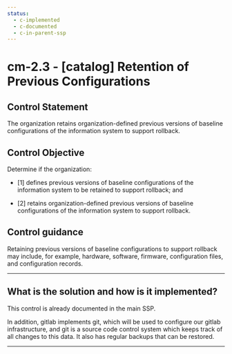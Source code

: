 ```yaml
---
status:
  - c-implemented
  - c-documented
  - c-in-parent-ssp
---
```


# cm-2.3 - \[catalog\] Retention of Previous Configurations

## Control Statement

The organization retains organization-defined previous versions of baseline configurations of the information system to support rollback.

## Control Objective

Determine if the organization:

- \[1\] defines previous versions of baseline configurations of the information system to be retained to support rollback; and

- \[2\] retains organization-defined previous versions of baseline configurations of the information system to support rollback.

## Control guidance

Retaining previous versions of baseline configurations to support rollback may include, for example, hardware, software, firmware, configuration files, and configuration records.

______________________________________________________________________

## What is the solution and how is it implemented?

This control is already documented in the main SSP.

In addition, gitlab implements git, which will be used to configure
our gitlab infrastructure, and git is a source code control system
which keeps track of all changes to this data.  It also has
regular backups that can be restored.

______________________________________________________________________
